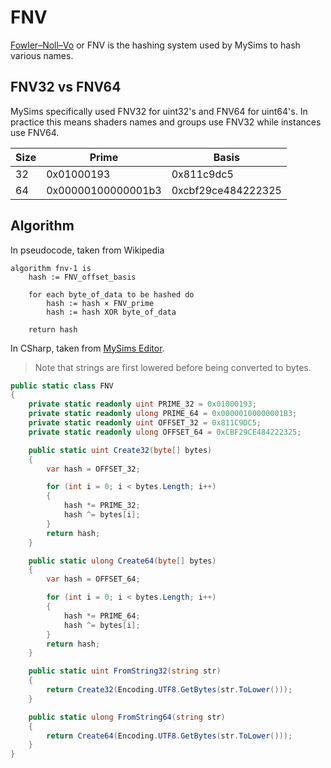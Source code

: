 # FNV
[Fowler–Noll–Vo](https://en.wikipedia.org/wiki/Fowler%E2%80%93Noll%E2%80%93Vo_hash_function) or FNV is the hashing system used by MySims to hash various names.

## FNV32 vs FNV64
MySims specifically used FNV32 for uint32's and FNV64 for uint64's. In practice this means shaders names and groups use FNV32 while instances use FNV64.

|Size|Prime|Basis|
|----|-----|-----|
|32|0x01000193|0x811c9dc5|
|64|0x00000100000001b3|0xcbf29ce484222325|

## Algorithm
In pseudocode, taken from Wikipedia
```
algorithm fnv-1 is
    hash := FNV_offset_basis

    for each byte_of_data to be hashed do
        hash := hash × FNV_prime
        hash := hash XOR byte_of_data

    return hash 
```
In CSharp, taken from [MySims Editor](https://github.com/ThuverX/MySimsEditor).
> Note that strings are first lowered before being converted to bytes.
```cs
public static class FNV
{
    private static readonly uint PRIME_32 = 0x01000193;
    private static readonly ulong PRIME_64 = 0x00000100000001B3;
    private static readonly uint OFFSET_32 = 0x811C9DC5;
    private static readonly ulong OFFSET_64 = 0xCBF29CE484222325;

    public static uint Create32(byte[] bytes)
    {
        var hash = OFFSET_32;

        for (int i = 0; i < bytes.Length; i++)
        {
            hash *= PRIME_32;
            hash ^= bytes[i];
        }
        return hash;
    }

    public static ulong Create64(byte[] bytes)
    {
        var hash = OFFSET_64;

        for (int i = 0; i < bytes.Length; i++)
        {
            hash *= PRIME_64;
            hash ^= bytes[i];
        }
        return hash;
    }

    public static uint FromString32(string str)
    {
        return Create32(Encoding.UTF8.GetBytes(str.ToLower()));
    }

    public static ulong FromString64(string str)
    {
        return Create64(Encoding.UTF8.GetBytes(str.ToLower()));
    }
}

```